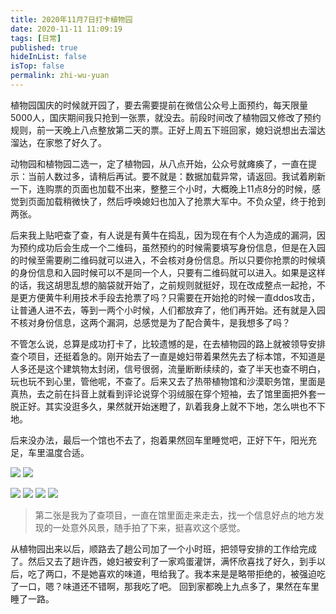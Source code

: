```yaml
---
title: 2020年11月7日打卡植物园
date: 2020-11-11 11:09:19
tags: [日常]
published: true
hideInList: false
isTop: false
permalink: zhi-wu-yuan
---
```

植物园国庆的时候就开园了，要去需要提前在微信公众号上面预约，每天限量5000人，国庆期间我只抢到一张票，就没去。前段时间改了植物园又修改了预约规则，前一天晚上八点整放第二天的票。正好上周五下班回家，媳妇说想出去溜达溜达，在家憋了好久了。

动物园和植物园二选一，定了植物园，从八点开始，公众号就瘫痪了，一直在提示：当前人数过多，请稍后再试。要不就是：数据加载异常，请返回。我试着刷新一下，连购票的页面也加载不出来，整整三个小时，大概晚上11点8分的时候，感觉到页面加载稍微快了，然后呼唤媳妇也加入了抢票大军中。不负众望，终于抢到两张。

后来我上贴吧查了查，有人说是有黄牛在捣乱，因为现在有个人为造成的漏洞，因为预约成功后会生成一个二维码，虽然预约的时候需要填写身份信息，但是在入园的时候至需要刷二维码就可以进入，不会核对身份信息。所以只要你抢票的时候填的身份信息和入园时候可以不是同一个人，只要有二维码就可以进入。如果是这样的话，我这胡思乱想的脑袋就开始了，之前规则就挺好，现在改成整点一起抢，不是更方便黄牛利用技术手段去抢票了吗？只需要在开始抢的时候一直ddos攻击，让普通人进不去，等到一两个小时候，人们都放弃了，他们再开始。还有就是入园不核对身份信息，这两个漏洞，总感觉是为了配合黄牛，是我想多了吗？

不管怎么说，总算是成功打卡了，比较遗憾的是，在去植物园的路上就被领导安排查个项目，还挺着急的。刚开始去了一直是媳妇带着果然先去了标本馆，不知道是人多还是这个建筑物太封闭，信号很弱，流量断断续续的，查了半天也查不明白，玩也玩不到心里，管他呢，不查了。后来又去了热带植物馆和沙漠职务馆，里面是真热，去之前在抖音上就看到评论说穿个羽绒服在穿个短袖，去了馆里面把外套一脱正好。其实没逛多久，果然就开始迷瞪了，趴着我身上就不下地，怎么哄也不下地。

后来没办法，最后一个馆也不去了，抱着果然回车里睡觉吧，正好下午，阳光充足，车里温度合适。

![](https://img.010316.xyz/usr/hugo/IMG_20201107_220715.jpg)
![](https://img.010316.xyz/usr/hugo/IMG_20201107_215134.jpg)

![](https://img.010316.xyz/usr/hugo/IMG_20201107_153036.jpg)
![](https://img.010316.xyz/usr/hugo/IMG_20201107_220342.jpg)
![](https://img.010316.xyz/usr/hugo/IMG_20201107_220237.jpg)
![](https://img.010316.xyz/usr/hugo/IMG_20201107_220601.jpg)

> 第二张是我为了查项目，一直在馆里面走来走去，找一个信息好点的地方发现的一处意外风景，随手拍了下来，挺喜欢这个感觉。

从植物园出来以后，顺路去了趟公司加了一个小时班，把领导安排的工作给完成了。然后又去了趟许西，媳妇被安利了一家鸡蛋灌饼，满怀欣喜找了好久，到手以后，吃了两口，不是她喜欢的味道，甩给我了。我本来是是略带拒绝的，被强迫吃了一口，嗯？味道还不错啊，那我吃了吧。
回到家都晚上九点多了，果然在车里睡了一路。

